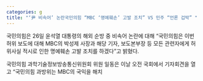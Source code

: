 ```yaml
---
categories: g
title: "‘尹 비속어’ 논란국민의힘 “MBC ‘명예훼손’ 고발 조치” VS 민주 “언론 겁박” "
---
```

  국민의힘은 26일 윤석열 대통령의 해외 순방 중 비속어 논란에 대해 “국민의힘은 이번 허위 보도에 대해 MBC의 박성제 사장과 해당 기자, 보도본부장 등 모든 관련자에게 허위사실 적시로 인한 명예훼손 고발 조치를 하겠다”고 밝혔다.
 
국민의힘 과학기술정보방송통신위원회 위원 일동은 이날 오전 국회에서 기자회견을 열고 “국민의힘 과방위는 MBC의 국익을 해치
